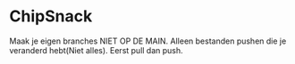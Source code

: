 # ChipSnack

Maak je eigen branches NIET OP DE MAIN.
Alleen bestanden pushen die je veranderd hebt(Niet alles).
Eerst pull dan push.
